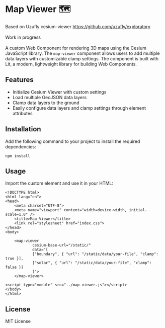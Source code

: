 # Map Viewer 🗺

Based on Uzufly cesium-viewer https://github.com/uzufly/exploratory<br/>
<br/>
Work in progress <br/>
<br/>
A custom Web Component for rendering 3D maps using the Cesium JavaScript library. The `map-viewer` component allows users to add multiple data layers with customizable clamp settings. The component is built with Lit, a modern, lightweight library for building Web Components.

## Features

- Initialize Cesium Viewer with custom settings
- Load multiple GeoJSON data layers
- Clamp data layers to the ground
- Easily configure data layers and clamp settings through element attributes

## Installation

Add the following command to your project to install the required dependencies:

```
npm install
```
## Usage

Import the custom element and use it in your HTML:

```
<!DOCTYPE html>
<html lang="en">
<head>
    <meta charset="UTF-8">
    <meta name="viewport" content="width=device-width, initial-scale=1.0" />
    <title>Map Viewer</title>
    <link rel="stylesheet" href="index.css">
</head>
<body>

    <map-viewer
            cesium-base-url="/static/"
            data='[
            ["boundary", { "url": "/static/data/your-file", "clamp": true }],
            ["solar", { "url": "/static/data/your-file", "clamp": false }]
            ]'>
    </map-viewer>

<script type="module" src="../map-viewer.js"></script>
</body>
</html>

```
## License
MIT License
